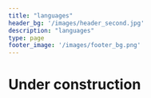 ```yaml
---
title: "languages"
header_bg: '/images/header_second.jpg'
description: "languages"
type: page
footer_image: '/images/footer_bg.png'
---
```


# Under construction